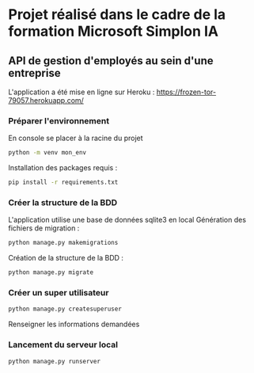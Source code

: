 # Projet réalisé dans le cadre de la formation Microsoft Simplon IA

## API de gestion d'employés au sein d'une entreprise

L'application a été mise en ligne sur Heroku :
https://frozen-tor-79057.herokuapp.com/

### Préparer l'environnement
En console se placer à la racine du projet
```bash
python -m venv mon_env
```

Installation des packages requis :
```bash
pip install -r requirements.txt
```

### Créer la structure de la BDD
L'application utilise une base de données sqlite3 en local
Génération des fichiers de migration :
```bash
python manage.py makemigrations
```
Création de la structure de la BDD :
```bash
python manage.py migrate
```

### Créer un super utilisateur
```bash
python manage.py createsuperuser
```
Renseigner les informations demandées

### Lancement du serveur local
```bash
python manage.py runserver
```
